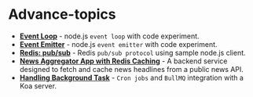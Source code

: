 # Advance-topics 
   - **[Event Loop](https://github.com/rumpapl/advance-topics/tree/event-loop)** - node.js `event loop` with code experiment.
   - **[Event Emitter](https://github.com/rumpapl/advance-topics/tree/event-emitter)** - node.js `event emitter` with code experiment.
   - **[Redis: pub/sub](https://github.com/rumpapl/advance-topics/tree/redis-pub-sub)** - Redis `pub/sub protocol` using sample node.js client.
   - **[News Aggregator App with Redis Caching](https://github.com/rumpapl/advance-topics/tree/redis-cache)** - A backend service designed to fetch and cache news headlines from a public news API.
   - **[Handling Background Task](https://github.com/rumpapl/advance-topics/tree/cron-with-bullmq)** - `Cron jobs` and `BullMQ` integration with a Koa server.

